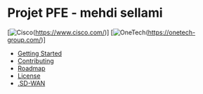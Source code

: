 # Projet PFE - mehdi sellami

[![Cisco](https://img.shields.io/badge/build-passing-brightgreen)(https://www.cisco.com/)]
[![OneTech](https://img.shields.io/badge/build-passing-brightgreen)(https://onetech-group.com/)]

* [Getting Started](#getting-started)
* [Contributing](#contributing)
* [Roadmap](#roadmap)
* [License](#license)
* [.SD-WAN](#sdn)
